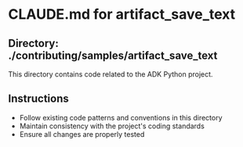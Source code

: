 # CLAUDE.md for artifact_save_text

## Directory: ./contributing/samples/artifact_save_text

This directory contains code related to the ADK Python project.

## Instructions
- Follow existing code patterns and conventions in this directory
- Maintain consistency with the project's coding standards
- Ensure all changes are properly tested

